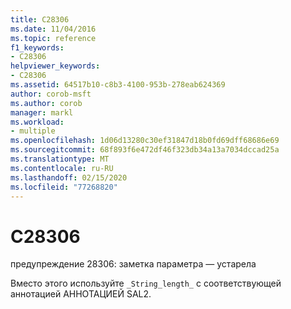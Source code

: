 ```yaml
---
title: C28306
ms.date: 11/04/2016
ms.topic: reference
f1_keywords:
- C28306
helpviewer_keywords:
- C28306
ms.assetid: 64517b10-c8b3-4100-953b-278eab624369
author: corob-msft
ms.author: corob
manager: markl
ms.workload:
- multiple
ms.openlocfilehash: 1d06d13280c30ef31847d18b0fd69dff68686e69
ms.sourcegitcommit: 68f893f6e472df46f323db34a13a7034dccad25a
ms.translationtype: MT
ms.contentlocale: ru-RU
ms.lasthandoff: 02/15/2020
ms.locfileid: "77268820"
---
```

# <a name="c28306"></a>C28306
предупреждение 28306: заметка параметра — устарела

 Вместо этого используйте `_String_length_` с соответствующей аннотацией АННОТАЦИЕЙ SAL2.
